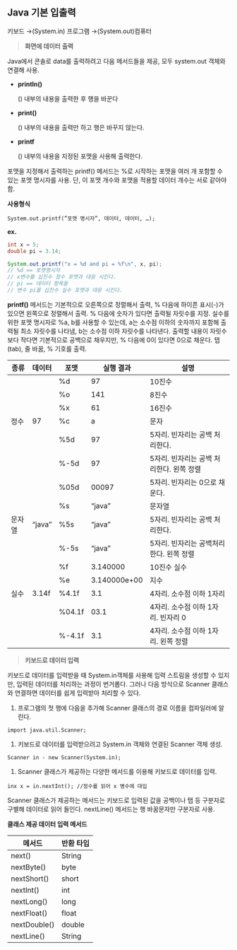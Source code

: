 ## Java 기본 입출력

키보드 →(System.in) 프로그램 →(System.out)컴퓨터

> **화면에 데이터 출력**
> 

Java에서 콘솔로 data를 출력하려고 다음 메서드들을 제공,
모두 system.out 객체와 연결해 사용.

- **println()**
    
    () 내부의 내용을 출력한 후 행을 바꾼다
    
- **print()**
    
    () 내부의 내용을 출력만 하고 행은 바꾸지 않는다.
    
- **printf**
    
    () 내부의 내용을 지정된 포맷을 사용해 출력한다.
    

포맷을 지정해서 출력하는 printf() 메서드는 %로 시작하는 포맷을 여러 개 포함할 수 있는 포맷 명시자를 사용.
단, 이 포맷 개수와 포맷을 적용할 데이터 개수는 서로 같아야함.

**사용형식**

`System.out.printf(”포맷 명시자”, 데이터, 데이터, …);`

**ex.**

```java
int x = 5;
double pi = 3.14;

System.out.printf("x = %d and pi = %f\n", x, pi);
// %d == 포맷명시자
// x변수를 십진수 정수 포맷과 대응 시킨다.
// pi == 데이터 항목들
// 변수 pi를 십진수 실수 포맷과 대응 시킨다.
```

**printf()** 메서드는 기본적으로 오른쪽으로 정렬해서 출력, % 다음에 하이픈 표시(-)가 있으면 왼쪽으로 정렬해서 출력. % 다음에 숫자가 있다면 출력될 자릿수를 지정.
실수를 위한 포맷 명시자로 %a, b를 사용할 수 있는데, a는 소수점 이하의 숫자까지 포함해 출력될 최소 자릿수를 나타냄, b는 소수점 이하 자릿수를 나타낸다. 출력할 내용이 자릿수보다 작다면 기본적으로 공백으로 채우지만, % 다음에 0이 있다면 0으로 채운다. 탭(tab), 줄 바꿈, % 기호를 출력.

| 종류 | 데이터 | 포맷 | 실행 결과 | 설명 |
| --- | --- | --- | --- | --- |
|  |  | %d | 97 | 10진수 |
|  |  | %o | 141 | 8진수 |
|  |  | %x | 61 | 16진수 |
| 정수 | 97 | %c | a | 문자 |
|  |  | %5d |      97 | 5자리. 빈자리는 공백 처리한다. |
|  |  | %-5d | 97 | 5자리. 빈자리는 공백 처리한다. 왼쪽 정렬 |
|  |  | %05d | 00097 | 5자리. 빈자리는 0으로 채운다. |
|  |  | %s | “java” | 문자열 |
| 문자열 | “java” | %5s |       “java” | 5자리. 빈자리는 공백 처리한다. |
|  |  | %-5s | “java” | 5자리. 빈자리는 공백처리한다. 왼쪽 정렬 |
|  |  | %f | 3.140000 | 10진수 실수 |
|  |  | %e | 3.140000e+00 | 지수 |
| 실수 | 3.14f | %4.1f | 3.1 | 4자리. 소수점 이하 1자리 |
|  |  | %04.1f | 03.1 | 4자리. 소수점 이하 1자리. 빈자리 0 |
|  |  | %-4.1f | 3.1 | 4자리. 소수점 이하 1자리. 왼쪽 정렬 |

> **키보드로 데이터 입력**
> 

키보드로 데이터를 입력받을 때 System.in객체를 사용해 입력 스트림을 생성할 수 있지만, 입력된 데이터를 처리하는 과정이 번거롭다. 그러나 다음 방식으로 Scanner 클래스와 연결하면 데이터를 쉽게 입력받아 처리할 수 있다.

1. 프로그램의 첫 행에 다음을 추가해 Scanner 클래스의 경로 이름을 컴파일러에 알린다.

`import java.util.Scanner;`

1. 키보드로 데이터를 입력받으려고 System.in 객체와 연결된 Scanner 객체 생성.

`Scanner in - new Scanner(System.in);` 

1. Scanner 클래스가 제공하는 다양한 메서드를 이용해 키보드로 데이터를 입력.

`inx x = in.nextInt(); //정수를 읽어 x 병수에 대입`    

Scanner 클래스가 제공하는 메서드는 키보드로 입력된 값을 공백이나 탭 등 구분자로 구별해 데이터로 읽어 들인다. 
nextLine() 메서드는 행 바꿈문자만 구분자로 사용.

**클래스 제공 데이터 입력 메서드**

| 메서드 | 반환 타입 |
| --- | --- |
| next() | String |
| nextByte() | byte |
| nextShort() | short |
| nextInt() | int |
| nextLong() | long |
| nextFloat() | float |
| nextDouble() | double |
| nextLine() | String |
